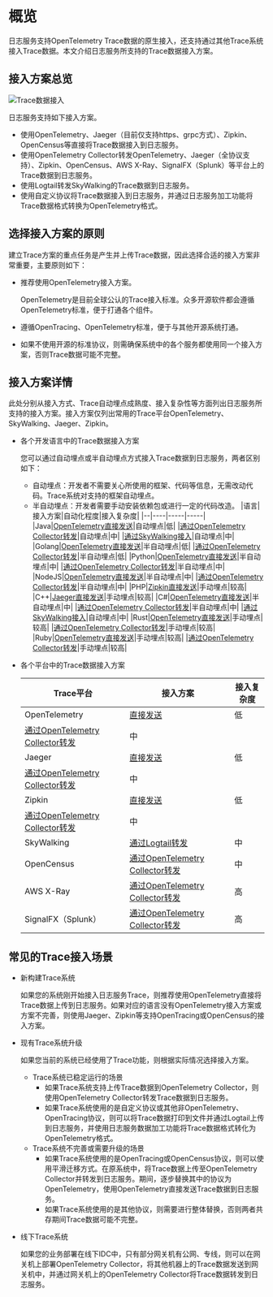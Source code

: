 # 概览

日志服务支持OpenTelemetry Trace数据的原生接入，还支持通过其他Trace系统接入Trace数据。本文介绍日志服务所支持的Trace数据接入方案。

## 接入方案总览

![Trace数据接入](https://static-aliyun-doc.oss-accelerate.aliyuncs.com/assets/img/zh-CN/7534646161/p250850.png)

日志服务支持如下接入方案。

-   使用OpenTelemetry、Jaeger（目前仅支持https、grpc方式）、Zipkin、OpenCensus等直接将Trace数据接入到日志服务。
-   使用OpenTelemetry Collector转发OpenTelemetry、Jaeger（全协议支持）、Zipkin、OpenCensus、AWS X-Ray、SignalFX（Splunk）等平台上的Trace数据到日志服务。
-   使用Logtail转发SkyWalking的Trace数据到日志服务。
-   使用自定义协议将Trace数据接入到日志服务，并通过日志服务加工功能将Trace数据格式转换为OpenTelemetry格式。

## 选择接入方案的原则

建立Trace方案的重点任务是产生并上传Trace数据，因此选择合适的接入方案非常重要，主要原则如下：

-   推荐使用OpenTelemetry接入方案。

    OpenTelemetry是目前全球公认的Trace接入标准。众多开源软件都会遵循OpenTelemetry标准，便于打通各个组件。

-   遵循OpenTracing、OpenTelemetry标准，便于与其他开源系统打通。
-   如果不使用开源的标准协议，则需确保系统中的各个服务都使用同一个接入方案，否则Trace数据可能不完整。

## 接入方案详情

此处分别从接入方式、Trace自动埋点成熟度、接入复杂性等方面列出日志服务所支持的接入方案。接入方案仅列出常用的Trace平台OpenTelemetry、SkyWalking、Jaeger、Zipkin。

-   各个开发语言中的Trace数据接入方案

    您可以通过自动埋点或半自动埋点方式接入Trace数据到日志服务，两者区别如下：

    -   自动埋点：开发者不需要关心所使用的框架、代码等信息，无需改动代码。Trace系统对支持的框架自动埋点。
    -   半自动埋点：开发者需要手动安装依赖包或进行一定的代码改造。
    |语言|接入方案|自动化程度|接入复杂度|
    |--|----|-----|-----|
    |Java|[OpenTelemetry直接发送]()|自动埋点|低|
    |[通过OpenTelemetry Collector转发]()|自动埋点|中|
    |[通过SkyWalking接入]()|自动埋点|中|
    |Golang|[OpenTelemetry直接发送]()|半自动埋点|低|
    |[通过OpenTelemetry Collector转发]()|半自动埋点|低|
    |Python|[OpenTelemetry直接发送]()|半自动埋点|中|
    |[通过OpenTelemetry Collector转发]()|半自动埋点|中|
    |NodeJS|[OpenTelemetry直接发送]()|半自动埋点|中|
    |[通过OpenTelemetry Collector转发]()|半自动埋点|中|
    |PHP|[Zipkin直接发送]()|手动埋点|较高|
    |C++|[Jaeger直接发送]()|手动埋点|较高|
    |C\#|[OpenTelemetry直接发送]()|半自动埋点|中|
    |[通过OpenTelemetry Collector转发]()|半自动埋点|中|
    |[通过SkyWalking接入]()|自动埋点|中|
    |Rust|[OpenTelemetry直接发送]()|手动埋点|较高|
    |[通过OpenTelemetry Collector转发]()|手动埋点|较高|
    |Ruby|[OpenTelemetry直接发送]()|手动埋点|较高|
    |[通过OpenTelemetry Collector转发]()|手动埋点|较高|

-   各个平台中的Trace数据接入方案

    |Trace平台|接入方案|接入复杂度|
    |-------|----|-----|
    |OpenTelemetry|[直接发送]()|低|
    |[通过OpenTelemetry Collector转发]()|中|
    |Jaeger|[直接发送]()|低|
    |[通过OpenTelemetry Collector转发]()|中|
    |Zipkin|[直接发送]()|低|
    |[通过OpenTelemetry Collector转发]()|中|
    |SkyWalking|[通过Logtail转发]()|中|
    |OpenCensus|[通过OpenTelemetry Collector转发]()|中|
    |AWS X-Ray|[通过OpenTelemetry Collector转发](https://github.com/open-telemetry/opentelemetry-collector-contrib/tree/main/receiver/awsxrayreceiver)|高|
    |SignalFX（Splunk）|[通过OpenTelemetry Collector转发](https://github.com/open-telemetry/opentelemetry-collector-contrib/tree/main/receiver/signalfxreceiver)|高|


## 常见的Trace接入场景

-   新构建Trace系统

    如果您的系统刚开始接入日志服务Trace，则推荐使用OpenTelemetry直接将Trace数据上传到日志服务。如果对应的语言没有OpenTelemetry接入方案或方案不完善，则使用Jaeger、Zipkin等支持OpenTracing或OpenCensus的接入方案。

-   现有Trace系统升级

    如果您当前的系统已经使用了Trace功能，则根据实际情况选择接入方案。

    -   Trace系统已稳定运行的场景
        -   如果Trace系统支持上传Trace数据到OpenTelemetry Collector，则使用OpenTelemetry Collector转发Trace数据到日志服务。
        -   如果Trace系统使用的是自定义协议或其他非OpenTelemetry、OpenTracing协议，则可以将Trace数据打印到文件并通过Logtail上传到日志服务，并使用日志服务数据加工功能将Trace数据格式转化为OpenTelemetry格式。
    -   Trace系统不完善或需要升级的场景
        -   如果Trace系统使用的是OpenTracing或OpenCensus协议，则可以使用平滑迁移方式。在原系统中，将Trace数据上传至OpenTelemetry Collector并转发到日志服务。期间，逐步替换其中的协议为OpenTelemetry，使用OpenTelemetry直接发送Trace数据到日志服务。
        -   如果Trace系统使用的是其他协议，则需要进行整体替换，否则两者共存期间Trace数据可能不完整。
-   线下Trace系统

    如果您的业务部署在线下IDC中，只有部分网关机有公网、专线，则可以在网关机上部署OpenTelemetry Collector，将其他机器上的Trace数据发送到网关机中，并通过网关机上的OpenTelemetry Collector将Trace数据转发到日志服务。


